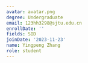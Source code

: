```yaml
---
avatar: avatar.png
degree: Undergraduate
email: 123hh3298@sjtu.edu.cn
enrollDate: ''
fields: SID
joinDate: '2023-11-23'
name: Yingpeng Zhang
role: student
---
```

